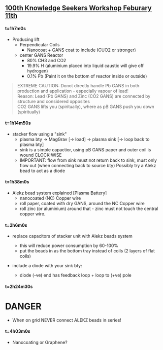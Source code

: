 
## [100th Knowledge Seekers Workshop Feburary 11th](https://www.youtube.com/watch?v=q0U8sepFa6o)


#### t=1h7m0s
* Producing lift
  - Perpendicular Coils 
    - Nanocoat + GANS coat to include (CUO2 or stronger)
  - center GANS Reactor 
    - 80%   CH3 and CO2
    - 19.9% H  (aluminium placed into liquid caustic will give off hydrogen)
    - 0.1%  Pb (Paint it on the bottom of reactor inside or outside)

> EXTREME CAUTION: Donot directly handle Pb GANS in both production and application - especially vapour of lead!  
> Reason: Lead (Pb GANS) and Zinc (CO2 GANS) are connected by structure and considered opposites  
> CO2 GANS lifts you (spiritually), where as pB GANS push you down (spiritually)


#### t=1h14m50s
* stacker flow using a "sink"
  - plasma bty -> MagGrav [-> load] -> plasma sink [-> loop back to plasma bty]
  - sink is a simple capactior, using pB GANS paper and outer coil is wound CLOCK-WISE
  - IMPORTANT: flow from sink must not return back to sink, must only flow out (when connecting back to source bty)  Possibly try a Alekz bead to act as a diode


#### t=1h38m0s
* Alekz bead system explained [Plasma Battery]
  - nanocoated (NC) Copper wire
  - roll paper, coated with dry GANS, around the NC Copper wire
  - roll zinc (or aluminium) around that - zinc must not touch the central copper wire.

#### t=2h6m0s
  * replace capacitors of stacker unit with Alekz beads system 
    - this will reduce power consumption by 60-100%
    - put the beads in as the bottom tray instead of coils (2 layers of flat coils)


* include a diode with your sink bty:
  - diode (-ve) end has feedback loop + loop to (+ve) pole


#### t=2h24m30s



# DANGER
* When on grid NEVER connect ALEKZ beads in series! 


#### t=4h03m0s

* Nanocoating or Graphene?


